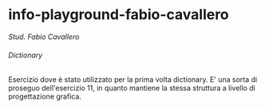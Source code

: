 # info-playground-fabio-cavallero

_Stud. Fabio Cavallero_

###### Dictionary
Esercizio dove è stato utilizzato per la prima volta dictionary. E' una sorta di proseguo dell'esercizio 11, in quanto mantiene la stessa struttura a livello di progettazione grafica.

